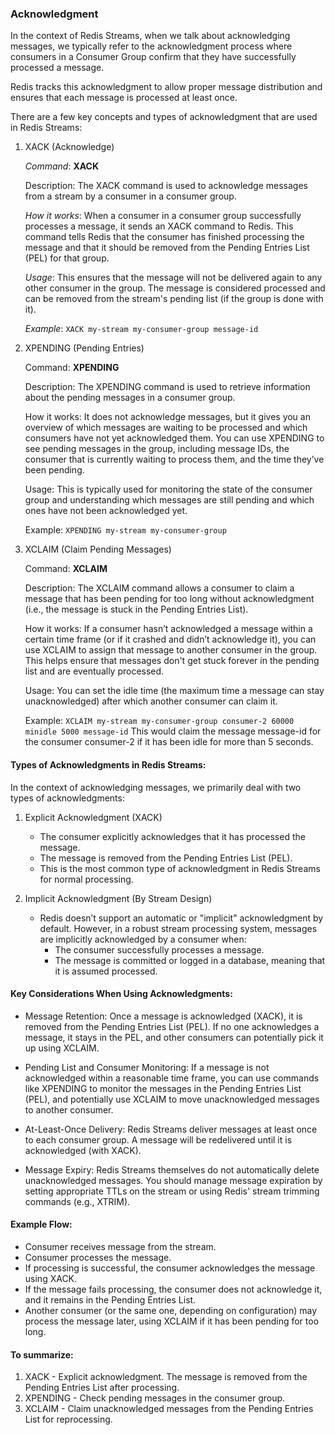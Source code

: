 ### Acknowledgment

In the context of Redis Streams, when we talk about acknowledging messages,
we typically refer to the acknowledgment process where consumers in a Consumer Group confirm
that they have successfully processed a message.

Redis tracks this acknowledgment to allow proper message distribution
and ensures that each message is processed at least once.

There are a few key concepts and types of acknowledgment that are used in Redis Streams:

1. XACK (Acknowledge)

   _Command_: **XACK**

   Description: The XACK command is used to acknowledge messages from a stream by a consumer in a consumer group.

   _How it works_:
   When a consumer in a consumer group successfully processes a message, it sends an XACK command to Redis.
   This command tells Redis that the consumer has finished processing the message and that it should be removed from the
   Pending Entries List (PEL) for that group.

   _Usage_:
   This ensures that the message will not be delivered again to any other consumer in the group.
   The message is considered processed and can be removed from the stream's pending list (if the group is done with it).

   _Example_: `XACK my-stream my-consumer-group message-id`

2. XPENDING (Pending Entries)

   Command: **XPENDING**
   
   Description: The XPENDING command is used to retrieve information about the pending messages in a consumer group.

   How it works:
   It does not acknowledge messages, but it gives you an overview of which messages are waiting to be processed and
   which consumers have not yet acknowledged them.
   You can use XPENDING to see pending messages in the group, including message IDs, the consumer that is currently
   waiting to process them, and the time they’ve been pending.

   Usage:
   This is typically used for monitoring the state of the consumer group and understanding which messages are still
   pending and which ones have not been acknowledged yet.

   Example: `XPENDING my-stream my-consumer-group`

3. XCLAIM (Claim Pending Messages)

   Command: **XCLAIM**

   Description: The XCLAIM command allows a consumer to claim a message that has been pending for too long without
   acknowledgment (i.e., the message is stuck in the Pending Entries List).

   How it works:
   If a consumer hasn’t acknowledged a message within a certain time frame (or if it crashed and didn’t acknowledge it),
   you can use XCLAIM to assign that message to another consumer in the group.
   This helps ensure that messages don't get stuck forever in the pending list and are eventually processed.

   Usage:
   You can set the idle time (the maximum time a message can stay unacknowledged) after which another consumer can claim
   it.

   Example: `XCLAIM my-stream my-consumer-group consumer-2 60000 minidle 5000 message-id`
   This would claim the message message-id for the consumer consumer-2 if it has been idle for more than 5 seconds.

#### Types of Acknowledgments in Redis Streams:

In the context of acknowledging messages, we primarily deal with two types of acknowledgments:

1. Explicit Acknowledgment (XACK)

    * The consumer explicitly acknowledges that it has processed the message.
    * The message is removed from the Pending Entries List (PEL).
    * This is the most common type of acknowledgment in Redis Streams for normal processing.

2. Implicit Acknowledgment (By Stream Design)

    * Redis doesn’t support an automatic or "implicit" acknowledgment by default.
      However, in a robust stream processing system, messages are implicitly acknowledged by a consumer when:
        - The consumer successfully processes a message.
        - The message is committed or logged in a database, meaning that it is assumed processed.

#### Key Considerations When Using Acknowledgments:

* Message Retention:
  Once a message is acknowledged (XACK), it is removed from the Pending Entries List (PEL). If no one acknowledges a
  message, it stays in the PEL, and other consumers can potentially pick it up using XCLAIM.

* Pending List and Consumer Monitoring:
  If a message is not acknowledged within a reasonable time frame, you can use commands like XPENDING to monitor the
  messages in the Pending Entries List (PEL), and potentially use XCLAIM to move unacknowledged messages to another
  consumer.

* At-Least-Once Delivery:
  Redis Streams deliver messages at least once to each consumer group.
  A message will be redelivered until it is acknowledged (with XACK).

* Message Expiry:
  Redis Streams themselves do not automatically delete unacknowledged messages.
  You should manage message expiration by setting appropriate TTLs on the stream
  or using Redis' stream trimming commands (e.g., XTRIM).

#### Example Flow:

- Consumer receives message from the stream.
- Consumer processes the message.
- If processing is successful, the consumer acknowledges the message using XACK.
- If the message fails processing, the consumer does not acknowledge it, and it remains in the Pending Entries List.
- Another consumer (or the same one, depending on configuration) may process the message later, using XCLAIM if it has
  been pending for too long.

#### To summarize:

1. XACK - Explicit acknowledgment. The message is removed from the Pending Entries List after processing.
2. XPENDING - Check pending messages in the consumer group.
3. XCLAIM - Claim unacknowledged messages from the Pending Entries List for reprocessing.

